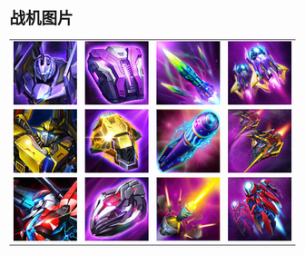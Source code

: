 # 战机图片

| | | | |
| --- | --- | --- | --- |
| ![ares-1-1-4](./ares-1-1-4.jpg) | ![ares-1-2-4](./ares-1-2-4.jpg) | ![ares-1-3-4](./ares-1-3-4.jpg) | ![ares-1-4-4](./ares-1-4-4.jpg) |
| ![ares-2-1-4](./ares-2-1-4.jpg) | ![ares-2-2-4](./ares-2-2-4.jpg) | ![ares-2-3-4](./ares-2-3-4.jpg) | ![ares-2-4-4](./ares-2-4-4.jpg) |
| ![ares-3-1-4](./ares-3-1-4.jpg) | ![ares-3-2-4](./ares-3-2-4.jpg) | ![ares-3-3-4](./ares-3-3-4.jpg) | ![ares-3-4-4](./ares-3-4-4.jpg) |
